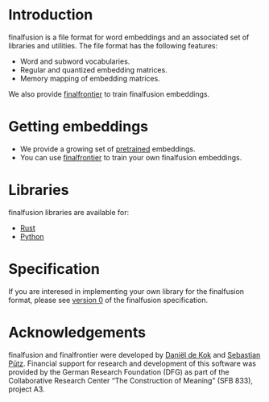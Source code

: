 # Introduction

finalfusion is a file format for word embeddings and an associated set
of libraries and utilities. The file format has the following features:

* Word and subword vocabularies.
* Regular and quantized embedding matrices.
* Memory mapping of embedding matrices.

We also provide
[finalfrontier](https://github.com/finalfusion/finalfrontier) to train
finalfusion embeddings.

# Getting embeddings

* We provide a growing set of [pretrained](pretrained) embeddings.
* You can use [finalfrontier](finalfrontier) to train your own
  finalfusion embeddings.

# Libraries

finalfusion libraries are available for:

* [Rust](https://docs.rs/finalfusion)
* [Python](python)

# Specification

If you are interesed in implementing your own library for the
finalfusion format, please see [version 0](spec) of the finalfusion
specification.

# Acknowledgements

finalfusion and finalfrontier were developed by [Daniël de
Kok](https://danieldk.eu) and [Sebastian
Pütz](https://github.com/sebpuetz). Financial support for research and
development of this software was provided by the German Research
Foundation (DFG) as part of the Collaborative Research Center “The
Construction of Meaning” (SFB 833), project A3.

